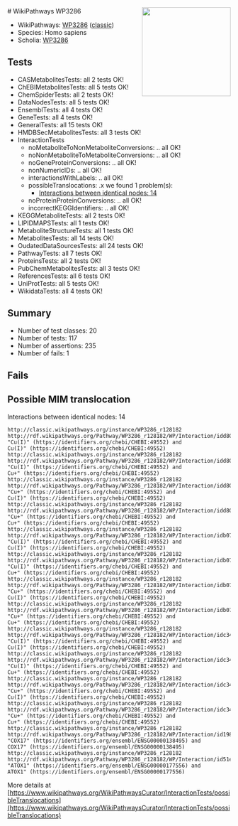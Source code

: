 <img style="float: right; width: 200px" src="https://upload.wikimedia.org/wikipedia/commons/thumb/8/83/Wplogo_with_text_500.png/640px-Wplogo_with_text_500.png" />
# WikiPathways WP3286

* WikiPathways: [WP3286](https://wikipathways.org/pathways/WP3286) ([classic](https://classic.wikipathways.org/instance/WP3286))
* Species: Homo sapiens
* Scholia: [WP3286](https://scholia.toolforge.org/wikipathways/WP3286)
## Tests
* CASMetabolitesTests: all 2 tests OK!
* ChEBIMetabolitesTests: all 5 tests OK!
* ChemSpiderTests: all 2 tests OK!
* DataNodesTests: all 5 tests OK!
* EnsemblTests: all 4 tests OK!
* GeneTests: all 4 tests OK!
* GeneralTests: all 15 tests OK!
* HMDBSecMetabolitesTests: all 3 tests OK!
* InteractionTests
    * noMetaboliteToNonMetaboliteConversions: .. all OK!
    * noNonMetaboliteToMetaboliteConversions: .. all OK!
    * noGeneProteinConversions: .. all OK!
    * nonNumericIDs: .. all OK!
    * interactionsWithLabels: .. all OK!
    * possibleTranslocations: .x we found 1 problem(s):
        * [Interactions between identical nodes: 14](#661ebeee)
    * noProteinProteinConversions: .. all OK!
    * incorrectKEGGIdentifiers: .. all OK!
* KEGGMetaboliteTests: all 2 tests OK!
* LIPIDMAPSTests: all 1 tests OK!
* MetaboliteStructureTests: all 1 tests OK!
* MetabolitesTests: all 14 tests OK!
* OudatedDataSourcesTests: all 24 tests OK!
* PathwayTests: all 7 tests OK!
* ProteinsTests: all 2 tests OK!
* PubChemMetabolitesTests: all 3 tests OK!
* ReferencesTests: all 6 tests OK!
* UniProtTests: all 5 tests OK!
* WikidataTests: all 4 tests OK!


## Summary

* Number of test classes: 20
* Number of tests: 117
* Number of assertions: 235
* Number of fails: 1

## Fails

<a name="661ebeee" />

## Possible MIM translocation

Interactions between identical nodes: 14
```
http://classic.wikipathways.org/instance/WP3286_r128182 http://rdf.wikipathways.org/Pathway/WP3286_r128182/WP/Interaction/idd802c4e "Cu(I)" (https://identifiers.org/chebi/CHEBI:49552) and 
Cu(I)" (https://identifiers.org/chebi/CHEBI:49552)
http://classic.wikipathways.org/instance/WP3286_r128182 http://rdf.wikipathways.org/Pathway/WP3286_r128182/WP/Interaction/idd802c4e "Cu(I)" (https://identifiers.org/chebi/CHEBI:49552) and 
Cu+" (https://identifiers.org/chebi/CHEBI:49552)
http://classic.wikipathways.org/instance/WP3286_r128182 http://rdf.wikipathways.org/Pathway/WP3286_r128182/WP/Interaction/idd802c4e "Cu+" (https://identifiers.org/chebi/CHEBI:49552) and 
Cu(I)" (https://identifiers.org/chebi/CHEBI:49552)
http://classic.wikipathways.org/instance/WP3286_r128182 http://rdf.wikipathways.org/Pathway/WP3286_r128182/WP/Interaction/idd802c4e "Cu+" (https://identifiers.org/chebi/CHEBI:49552) and 
Cu+" (https://identifiers.org/chebi/CHEBI:49552)
http://classic.wikipathways.org/instance/WP3286_r128182 http://rdf.wikipathways.org/Pathway/WP3286_r128182/WP/Interaction/idb0736b0f "Cu(I)" (https://identifiers.org/chebi/CHEBI:49552) and 
Cu(I)" (https://identifiers.org/chebi/CHEBI:49552)
http://classic.wikipathways.org/instance/WP3286_r128182 http://rdf.wikipathways.org/Pathway/WP3286_r128182/WP/Interaction/idb0736b0f "Cu(I)" (https://identifiers.org/chebi/CHEBI:49552) and 
Cu+" (https://identifiers.org/chebi/CHEBI:49552)
http://classic.wikipathways.org/instance/WP3286_r128182 http://rdf.wikipathways.org/Pathway/WP3286_r128182/WP/Interaction/idb0736b0f "Cu+" (https://identifiers.org/chebi/CHEBI:49552) and 
Cu(I)" (https://identifiers.org/chebi/CHEBI:49552)
http://classic.wikipathways.org/instance/WP3286_r128182 http://rdf.wikipathways.org/Pathway/WP3286_r128182/WP/Interaction/idb0736b0f "Cu+" (https://identifiers.org/chebi/CHEBI:49552) and 
Cu+" (https://identifiers.org/chebi/CHEBI:49552)
http://classic.wikipathways.org/instance/WP3286_r128182 http://rdf.wikipathways.org/Pathway/WP3286_r128182/WP/Interaction/idc349c047 "Cu(I)" (https://identifiers.org/chebi/CHEBI:49552) and 
Cu(I)" (https://identifiers.org/chebi/CHEBI:49552)
http://classic.wikipathways.org/instance/WP3286_r128182 http://rdf.wikipathways.org/Pathway/WP3286_r128182/WP/Interaction/idc349c047 "Cu(I)" (https://identifiers.org/chebi/CHEBI:49552) and 
Cu+" (https://identifiers.org/chebi/CHEBI:49552)
http://classic.wikipathways.org/instance/WP3286_r128182 http://rdf.wikipathways.org/Pathway/WP3286_r128182/WP/Interaction/idc349c047 "Cu+" (https://identifiers.org/chebi/CHEBI:49552) and 
Cu(I)" (https://identifiers.org/chebi/CHEBI:49552)
http://classic.wikipathways.org/instance/WP3286_r128182 http://rdf.wikipathways.org/Pathway/WP3286_r128182/WP/Interaction/idc349c047 "Cu+" (https://identifiers.org/chebi/CHEBI:49552) and 
Cu+" (https://identifiers.org/chebi/CHEBI:49552)
http://classic.wikipathways.org/instance/WP3286_r128182 http://rdf.wikipathways.org/Pathway/WP3286_r128182/WP/Interaction/id19822eee "COX17" (https://identifiers.org/ensembl/ENSG00000138495) and 
COX17" (https://identifiers.org/ensembl/ENSG00000138495)
http://classic.wikipathways.org/instance/WP3286_r128182 http://rdf.wikipathways.org/Pathway/WP3286_r128182/WP/Interaction/id51e5345a "ATOX1" (https://identifiers.org/ensembl/ENSG00000177556) and 
ATOX1" (https://identifiers.org/ensembl/ENSG00000177556)
```

More details at [https://www.wikipathways.org/WikiPathwaysCurator/InteractionTests/possibleTranslocations](https://www.wikipathways.org/WikiPathwaysCurator/InteractionTests/possibleTranslocations)

